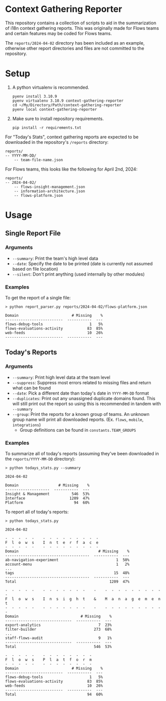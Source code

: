 Context Gathering Reporter
===
This repository contains a collection of scripts to aid in the summarization of i18n context gathering reports. This was originally made for Flows teams and certain features may be coded for Flows teams.

The `reports/2024-04-02` directory has been included as an example, otherwise other report directories and files are not committed to the repository.

# Setup
1. A python virtualenv is recommended.
    ```
    pyenv install 3.10.9
    pyenv virtualenv 3.10.9 context-gathering-reporter
    cd ~/My/Directory/Path/context-gathering-reporter
    pyenv local context-gathering-reporter
    ```

2. Make sure to install repository requirements.
    ```
    pip install -r requirements.txt
    ```

For "Today's Stats", context gathering reports are expected to be downloaded in the repository's `/reports` directory:
```
reports/
-- YYYY-MM-DD/
    -- team-file-name.json
```

For Flows teams, this looks like the following for April 2nd, 2024:
```
reports/
-- 2024-04-02/
    -- flows-insight-management.json
    -- information-architecture.json
    -- flows-platform.json
```

# Usage
## Single Report File
### Arguments
- `--summary`: Print the team's high level data
- `--date`: Specify the date to be printed (date is currently not assumed based on file location)
- `--silent`: Don't print anything (used internally by other modules)

### Examples
To get the report of a single file:
```
> python report_parser.py reports/2024-04-02/flows-platform.json

Domain                        # Missing    %
--------------------------  -----------  ---
flows-debug-tools                     1   5%
flows-evaluations-activity           83  85%
web-feeds                            10  26%
--------------------------  -----------  ---
```

## Today's Reports
### Arguments
- `--summary`: Print high level data at the team level
- `--suppress`: Suppress most errors related to missing files and return what can be found
- `--date`: Pick a different date than today's date in `YYYY-MM-DD` format
- `--duplicates`: Print out any unassigned duplicate domains found. This will still print out the report so using this is recommended in tandem with `--summary`
- `--group`: Print the reports for a known group of teams. An unknown group name will print all downloaded reports. (Ex. `flows`, `mobile`, `integrations`)
    - Group definitions can be found in `constants.TEAM_GROUPS`

### Examples

To summarize all of today's reports (assuming they've been downloaded in the `reports/YYYY-MM-DD` directory):
```
> python todays_stats.py --summary

2024-04-02

Domain                  # Missing    %
--------------------  -----------  ---
Insight & Management          546  53%
Interface                    1209  47%
Platform                       94  60%
```

To report all of today's reports:
```
> python todays_stats.py

2024-04-02

-  -  -  -  -    -  -  -  -  -  -  -  -  -
F  l  o  w  s    I  n  t  e  r  f  a  c  e
-  -  -  -  -    -  -  -  -  -  -  -  -  -
Domain                                    # Missing    %
--------------------------------------  -----------  ---
ab-navigation-experiment                          1  50%
account-menu                                      1   2%
...
tags                                             15  48%
--------------------------------------  -----------  ---
Total                                          1209  47%

-  -  -  -  -    -  -  -  -  -  -  -    -    -  -  -  -  -  -  -  -  -  -
F  l  o  w  s    I  n  s  i  g  h  t    &    M  a  n  a  g  e  m  e  n  t
-  -  -  -  -    -  -  -  -  -  -  -    -    -  -  -  -  -  -  -  -  -  -
Domain                            # Missing    %
------------------------------  -----------  ---
export-analytics                          7  23%
filter-builder                          273  68%
...
staff-flows-audit                         9   1%
------------------------------  -----------  ---
Total                                   546  53%

-  -  -  -  -    -  -  -  -  -  -  -  -
F  l  o  w  s    P  l  a  t  f  o  r  m
-  -  -  -  -    -  -  -  -  -  -  -  -
Domain                        # Missing    %
--------------------------  -----------  ---
flows-debug-tools                     1   5%
flows-evaluations-activity           83  85%
web-feeds                            10  26%
--------------------------  -----------  ---
Total                                94  60%
```